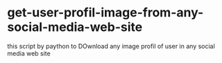 # get-user-profil-image-from-any-social-media-web-site
this script by paython to DOwnload any image profil of user in any social media web site
